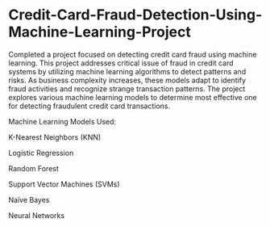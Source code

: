 # Credit-Card-Fraud-Detection-Using-Machine-Learning-Project

Completed a project focused on detecting credit card fraud using machine learning. This project addresses critical issue of fraud in credit card systems by utilizing machine learning algorithms to detect patterns and risks. As business complexity increases, these models adapt to identify fraud activities and recognize strange transaction patterns. The project explores various machine learning models to determine most effective one for detecting fraudulent credit card transactions.

Machine Learning Models Used:

K-Nearest Neighbors (KNN)

Logistic Regression

Random Forest

Support Vector Machines (SVMs)

Naïve Bayes

Neural Networks


